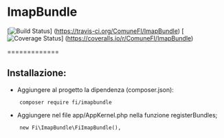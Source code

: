 ImapBundle
=============
[![Build Status](https://travis-ci.org/ComuneFI/ImapBundle.svg?branch=master)]
(https://travis-ci.org/ComuneFI/ImapBundle) [![Coverage Status](https://img.shields.io/coveralls/ComuneFI/ImapBundle.svg)] 
(https://coveralls.io/r/ComuneFI/ImapBundle)

=============

Installazione:
-------------

- Aggiungere al progetto la dipendenza (composer.json):
```
    composer require fi/imapbundle
```
- Aggiungere nel file app/AppKernel.php nella funzione registerBundles;
```
    new Fi\ImapBundle\FiImapBundle(),
```
